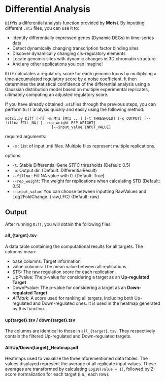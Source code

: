 # Differential Analysis

`Diff`is a differential analysis function provided by **Motsi**. By inputting different `.mti` files, you can use it to:

- Identify differentially expressed genes (Dynamic DEGs) in time-series data
- Detect dynamically changing transcription factor binding sites
- Discover dynamically changing cis-regulatory elements
- Locate genomic sites with dynamic changes in 3D chromatin structure
- And any other applications you can imagine!

`Diff` calculates a regulatory score for each genomic locus by multiplying a time-accumulated regulatory score by a noise coefficient. It then determines the statistical confidence of the differential analysis using a Gaussian distribution model based on multiple experimental replicates, ultimately computing an adjusted regulatory score.

If you have already obtained `.mti`files through the previous steps, you can perform `Diff` analysis quickly and easily using the following method:

```Shell
motsi.py Diff [-h] -m MTI [MTI ...] [-t THRESHOLD] [-o OUTPUT] [--fillna FILL_NA] [--rep_weight REP_WEIGHT]
                     [--input_value INPUT_VALUE]
```

required arguments:

-   `-m` : List of input .mti files. Multiple files represent multiple replications.

options:

-   `-t`. Stable Differential Gene STFC thresholds (Default: 0.5)
-   `-o`: Output dir. (Default: DifferentialResult)
-   `--fillna` : Fill NA value with 0. (Default: True)
-   `--rep_weight`: The weight for replications when calculating STD (Default: 0.5)
-   `--input_value`: You can choose between inputting RawValues and Log2FoldChange. {raw,LFC}  (Default: raw)

## Output

After running `Diff`, you will obtain the following files:

#### **all_{target}.tsv**

A data table containing the computational results for all targets. The columns mean:

- base columns: Target information 
- value columns: The mean value between all replications.
- STS: The raw regulation score for each replication.
- UpPvalue: The p-value for considering a target as an **Up-regulated Target**
- DownPvalue: The p-value for considering a target as an **Down-regulated Target**
- *AllMark*: A score used for ranking all targets, including both Up-regulated and Down-regulated ones. It is used in the heatmap generated by this function.

#### up{target}.tsv / down{target}.tsv

The columns are identical to those in `all_{target}.tsv`. They respectively contain the filtered Up-regulated and Down-regulated targets.

#### All/Up/Down{target}_Heatmap.pdf 

Heatmaps used to visualize the three aforementioned data tables. The values displayed represent the average of all replicate input values. These averages are transformed by calculating `Log10(value + 1)`, followed by Z-score normalization for each target (i.e., each row).


